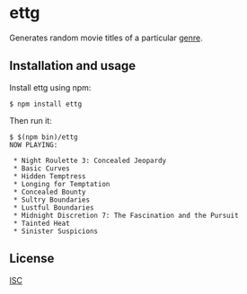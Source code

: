 # ettg

Generates random movie titles of a particular [genre](https://en.wikipedia.org/wiki/Erotic_thriller).

## Installation and usage
Install ettg using npm:

```
$ npm install ettg
```

Then run it:
```
$ $(npm bin)/ettg
NOW PLAYING:

 * Night Roulette 3: Concealed Jeopardy
 * Basic Curves
 * Hidden Temptress
 * Longing for Temptation
 * Concealed Bounty
 * Sultry Boundaries
 * Lustful Boundaries
 * Midnight Discretion 7: The Fascination and the Pursuit
 * Tainted Heat
 * Sinister Suspicions
```

## License
[ISC](https://en.wikipedia.org/wiki/ISC_license)
